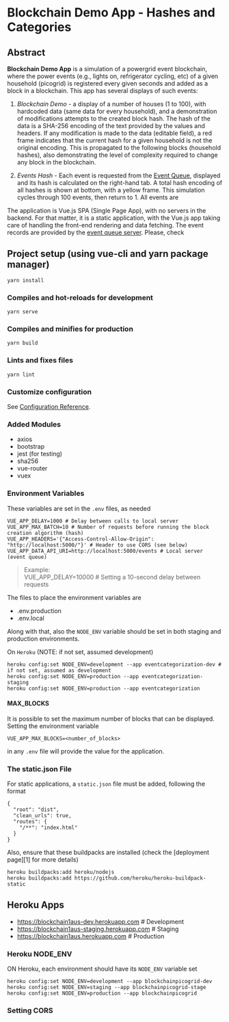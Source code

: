 # Blockchain Demo App - Hashes and Categories

## Abstract

**Blockchain Demo App** is a simulation of a powergrid event blockchain, where the power events (e.g., lights on, refrigerator cycling, etc) of a given household (picogrid) is registered every given seconds and added as a block in a blockchain. This app has several displays of such events:

1. _Blockchain Demo_ - a display of a number of houses (1 to 100), with hardcoded data (same data for every household), and a demonstration of modifications attempts to the created block hash. The hash of the data is a SHA-256 encoding of the text provided by the values and headers. If any modification is made to the data (editable field), a red frame indicates that the current hash for a given household is not the original encoding. This is propagated to the following blocks (household hashes), also demonstrating the level of complexity required to change any block in the blockchain.

1. _Events Hash_ - Each event is requested from the [Event Queue](https://github.com/gcastilhos/blockchain1), displayed and its hash is calculated on the right-hand tab. A total hash encoding of all hashes is shown at bottom, with a yellow frame. This simulation cycles through 100 events, then return to 1. All events are  

The application is Vue.js SPA (Single Page App), with no servers in the backend. For that matter, it is a static application, with the Vue.js app taking care of handling the front-end rendering and data fetching. The event records are provided by the [event queue server](https://eventqueue.herokuapp.com/events). Please, check 

## Project setup (using vue-cli and yarn package manager)
```
yarn install
```

### Compiles and hot-reloads for development
```
yarn serve
```

### Compiles and minifies for production
```
yarn build
```

### Lints and fixes files
```
yarn lint
```

### Customize configuration
See [Configuration Reference](https://cli.vuejs.org/config/).


### Added Modules
* axios
* bootstrap
* jest (for testing)
* sha256
* vue-router
* vuex

### Environment Variables

These variables are set in the `.env` files, as needed

```
VUE_APP_DELAY=1000 # Delay between calls to local server
VUE_APP_MAX_BATCH=10 # Number of requests before running the block creation algorithm (hash)
VUE_APP_HEADERS='{"Access-Control-Allow-Origin": "http://localhost:5000/"}' # Header to use CORS (see below)
VUE_APP_DATA_API_URI=http://localhost:5000/events # Local server (event queue)
```

> Example:  
  VUE_APP_DELAY=10000 # Setting a 10-second delay between requests

The files to place the environment variables are

* .env.production
* .env.local

Along with that, also the `NODE_ENV` variable should be set in both staging and production environments.

On `Heroku` (NOTE: if not set, assumed development)
```
heroku config:set NODE_ENV=development --app eventcategorization-dev # if not set, assumed as development
heroku config:set NODE_ENV=production --app eventcategorization-staging
heroku config:set NODE_ENV=production --app eventcategorization
```

#### MAX_BLOCKS
It is possible to set the maximum number of blocks that can be displayed. Setting the environment variable
```
VUE_APP_MAX_BLOCKS=<number_of_blocks>
```

in any `.env` file will provide the value for the application.

### The static.json File

For static applications, a `static.json` file must be added, following the format
```
{
  "root": "dist",
  "clean_urls": true,
  "routes": {
    "/**": "index.html"
  }
}
```

Also, ensure that these buildpacks are installed (check the [deployment page][1] for more details)

```
heroku buildpacks:add heroku/nodejs
heroku buildpacks:add https://github.com/heroku/heroku-buildpack-static
```

## Heroku Apps

* https://blockchain1aus-dev.herokuapp.com # Development
* https://blockchain1aus-staging.herokuapp.com # Staging
* https://blockchain1aus.herokuapp.com # Production


### Heroku NODE_ENV

ON Heroku, each environment should have its `NODE_ENV` variable set

```
heroku config:set NODE_ENV=development --app blockchainpicogrid-dev
heroku config:set NODE_ENV=staging --app blockchainpicogrid-stage
heroku config:set NODE_ENV=production --app blockchainpicogrid
```

### Setting CORS

